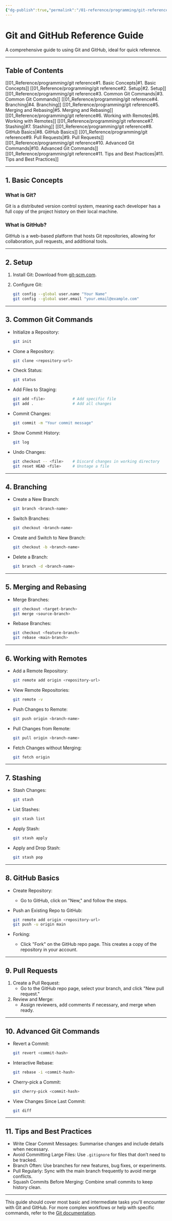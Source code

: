 ```yaml
---
{"dg-publish":true,"permalink":"/01-reference/programming/git-reference/","title":"Git and GitHub Reference Guide","tags":["linux","coding","configuration"]}
---
```



# Git and GitHub Reference Guide

A comprehensive guide to using Git and GitHub, ideal for quick reference.

---

## Table of Contents

[[01_Reference/programming/git reference#1. Basic Concepts\|#1. Basic Concepts]]
[[01_Reference/programming/git reference#2. Setup\|#2. Setup]]
[[01_Reference/programming/git reference#3. Common Git Commands\|#3. Common Git Commands]]
[[01_Reference/programming/git reference#4. Branching\|#4. Branching]]
[[01_Reference/programming/git reference#5. Merging and Rebasing\|#5. Merging and Rebasing]]
[[01_Reference/programming/git reference#6. Working with Remotes\|#6. Working with Remotes]]
[[01_Reference/programming/git reference#7. Stashing\|#7. Stashing]]
[[01_Reference/programming/git reference#8. GitHub Basics\|#8. GitHub Basics]]
[[01_Reference/programming/git reference#9. Pull Requests\|#9. Pull Requests]]
[[01_Reference/programming/git reference#10. Advanced Git Commands\|#10. Advanced Git Commands]]
[[01_Reference/programming/git reference#11. Tips and Best Practices\|#11. Tips and Best Practices]]

---

## 1. Basic Concepts

### What is Git?

Git is a distributed version control system, meaning each developer has a full copy of the project history on their local machine.

### What is GitHub?

GitHub is a web-based platform that hosts Git repositories, allowing for collaboration, pull requests, and additional tools.

---

## 2. Setup

1. Install Git: Download from [git-scm.com](https://git-scm.com/).
2. Configure Git:

   ```bash
   git config --global user.name "Your Name"
   git config --global user.email "your.email@example.com"
   ```

---

## 3. Common Git Commands

- Initialize a Repository:

  ```bash
  git init
  ```

- Clone a Repository:

  ```bash
  git clone <repository-url>
  ```

- Check Status:

  ```bash
  git status
  ```

- Add Files to Staging:

  ```bash
  git add <file>            # Add specific file
  git add .                 # Add all changes
  ```

- Commit Changes:

  ```bash
  git commit -m "Your commit message"
  ```

- Show Commit History:

  ```bash
  git log
  ```

- Undo Changes:

  ```bash
  git checkout -- <file>    # Discard changes in working directory
  git reset HEAD <file>     # Unstage a file
  ```

---

## 4. Branching

- Create a New Branch:

  ```bash
  git branch <branch-name>
  ```

- Switch Branches:

  ```bash
  git checkout <branch-name>
  ```

- Create and Switch to New Branch:

  ```bash
  git checkout -b <branch-name>
  ```

- Delete a Branch:

  ```bash
  git branch -d <branch-name>
  ```

---

## 5. Merging and Rebasing

- Merge Branches:

  ```bash
  git checkout <target-branch>
  git merge <source-branch>
  ```

- Rebase Branches:

  ```bash
  git checkout <feature-branch>
  git rebase <main-branch>
  ```

---

## 6. Working with Remotes

- Add a Remote Repository:

  ```bash
  git remote add origin <repository-url>
  ```

- View Remote Repositories:

  ```bash
  git remote -v
  ```

- Push Changes to Remote:

  ```bash
  git push origin <branch-name>
  ```

- Pull Changes from Remote:

  ```bash
  git pull origin <branch-name>
  ```

- Fetch Changes without Merging:

  ```bash
  git fetch origin
  ```

---

## 7. Stashing

- Stash Changes:

  ```bash
  git stash
  ```

- List Stashes:

  ```bash
  git stash list
  ```

- Apply Stash:

  ```bash
  git stash apply
  ```

- Apply and Drop Stash:

  ```bash
  git stash pop
  ```

---

## 8. GitHub Basics

- Create Repository:
  - Go to GitHub, click on "New," and follow the steps.

- Push an Existing Repo to GitHub:

  ```bash
  git remote add origin <repository-url>
  git push -u origin main
  ```

- Forking:
  - Click "Fork" on the GitHub repo page. This creates a copy of the repository in your account.

---

## 9. Pull Requests

1. Create a Pull Request:
   - Go to the GitHub repo page, select your branch, and click "New pull request."
2. Review and Merge:
   - Assign reviewers, add comments if necessary, and merge when ready.

---

## 10. Advanced Git Commands

- Revert a Commit:

  ```bash
  git revert <commit-hash>
  ```

- Interactive Rebase:

  ```bash
  git rebase -i <commit-hash>
  ```

- Cherry-pick a Commit:

  ```bash
  git cherry-pick <commit-hash>
  ```

- View Changes Since Last Commit:

  ```bash
  git diff
  ```

---

## 11. Tips and Best Practices

- Write Clear Commit Messages: Summarise changes and include details when necessary.
- Avoid Committing Large Files: Use `.gitignore` for files that don’t need to be tracked.
- Branch Often: Use branches for new features, bug fixes, or experiments.
- Pull Regularly: Sync with the main branch frequently to avoid merge conflicts.
- Squash Commits Before Merging: Combine small commits to keep history clean.

---

This guide should cover most basic and intermediate tasks you'll encounter with Git and GitHub. For more complex workflows or help with specific commands, refer to the [Git documentation](https://git-scm.com/doc).

```
